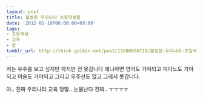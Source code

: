 ```yaml
---
layout: post
title: 불쌍한 우리나라 초등학생들
date: '2012-01-10T06:00:00+09:00'
tags:
- 초등학생
- 교육
- 꿈
tumblr_url: http://think.golbin.net/post/15580056719/불쌍한-우리나라-초등학생들
---
```




  저는 우주를 보고 싶지만 하지만 전 못갑니다 왜냐하면 영어도 가야되고 피아노도 가야되고 미술도 가야되고 그리고 우주선도 없고 그래서 못갑니다.


아.. 진짜 우리나라 교육 정말.. 눈물난다 진짜.. ㅜㅜㅜㅜ
